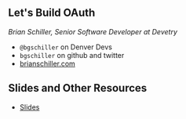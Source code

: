 ## Let's Build OAuth
_Brian Schiller, Senior Software Developer at Devetry_

* `@bgschiller` on Denver Devs
* `bgschiller` on github and twitter
* [brianschiller.com](brianschiller.com)


## Slides and Other Resources

* [Slides](https://brianschiller.com/lets-build-oauth/)
